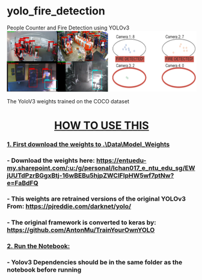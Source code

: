 # yolo_fire_detection
People Counter and Fire Detection using YOLOv3
![alt text](Prototype.png)

The YoloV3 weights trained on the COCO dataset

# <u><center> HOW TO USE THIS </center></u>
### <u>1. First download the weights to .\Data\Model_Weights</u>
###   - Download the weights here: https://entuedu-my.sharepoint.com/:u:/g/personal/lchan017_e_ntu_edu_sg/EWjUUTdPzrBGgxBtj-16wBEBu5hjpZWClFlpHW5wf7ptNw?e=FaBdFQ
###   - This weights are retrained versions of the original YOLOv3 From: https://pjreddie.com/darknet/yolo/
###   - The original framework is converted to keras by: https://github.com/AntonMu/TrainYourOwnYOLO

### <u>2. Run the Notebook:</u>
###   - Yolov3 Dependencies should be in the same folder as the notebook before running
